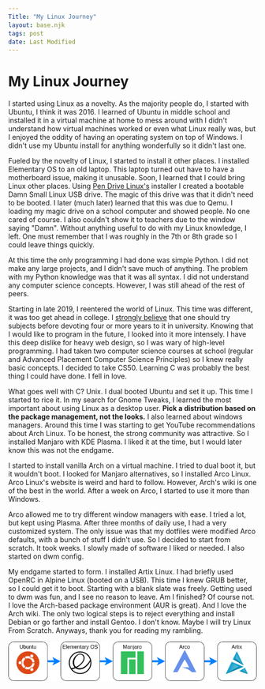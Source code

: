 ```yaml
---
Title: "My Linux Journey"
layout: base.njk
tags: post
date: Last Modified
---
```


# My Linux Journey

I started using Linux as a novelty. 
As the majority people do, I started with Ubuntu, I think it was 2016. 
I learned of Ubuntu in middle school and installed it in a virtual machine at home to mess around with
I didn't understand how virtual machines worked or even what Linux really was, but I enjoyed the oddity of having an operating system on top of Windows. 
I didn't use my Ubuntu install for anything wonderfully so it didn't last one.

Fueled by the novelty of Linux, I started to install it other places.
I installed Elementary OS to an old laptop.
This laptop turned out have to have a motherboard issue, making it unusable.
Soon, I learned that I could bring Linux other places.
Using [Pen Drive Linux's](https://www.pendrivelinux.com/universal-usb-installer-easy-as-1-2-3/) installer I created a bootable Damn Small Linux USB drive.
The magic of this drive was that it didn't need to be booted.
I later (much later) learned that this was due to Qemu.
I loading my  magic drive on a school computer and showed people. No one cared of course. I also couldn't show it to teachers due to the window saying "Damn". 
Without anything useful to do with my Linux knowledge, I left. 
One must remember that I was roughly  in the 7th or 8th grade so I could leave things quickly. 

At this time the only programming I had done was simple Python. 
I did not make any large projects, and I didn't save much of anything.
The problem with my Python knowledge was that it was all syntax. 
I did not understand any computer science concepts. 
However, I was still ahead of the rest of peers.

Starting in late 2019, I reentered the world of Linux. 
This time was different, it was too get ahead in college.
I [strongly believe](articles/findAPath) that one should try subjects before devoting four or more years to it in university.
Knowing that I would like to program in the future, I looked into it more intensely. 
I have this deep dislike for heavy web design, so I was wary of high-level programming.
I had taken two computer science courses at school (regular and Advanced Placement Computer Science Principles) so I knew really basic concepts.
I decided to take CS50.
Learning C was probably the best thing I could have done.
I fell in love.

What goes well with C? 
Unix.
I dual booted Ubuntu and set it up.
This time I started to rice it.
In my search for Gnome Tweaks, I learned the most important about using Linux as a desktop user. 
**Pick a distribution based on the package management, not the looks.**
I also learned about windows managers.
Around this time I was starting to get YouTube recommendations about Arch Linux.
To be honest, the strong community was attractive.
So I installed Manjaro with KDE Plasma.
I liked it at the time, but I would later know this was not the endgame.

I started to install vanilla Arch on a virtual machine. I tried to dual boot it, but it wouldn't boot.
I looked for Manjaro alternatives, so I installed Arco Linux.
Arco Linux's website is weird and hard to follow.
However, Arch's wiki is one of the best in the world.
After a week on Arco, I started to use it more than Windows.

Arco allowed me to try different window managers with ease.
I tried a lot, but kept using Plasma. 
After three months of daily use, I had a very customized system.
The only issue was that my dotfiles were modified Arco defaults, with a bunch of stuff I didn't use.
So I decided to start from scratch.
It took weeks.
I slowly made of software I liked or needed.
I also started on dwm config.

My endgame started to form. I installed Artix Linux. 
I had briefly used OpenRC in Alpine Linux (booted on a USB).
This time I knew GRUB better, so I could get it to boot.
Starting with a blank slate was freely.
Getting used to dwm was fun, and I see no reason to leave.
Am I finished?
Of course not.
I love the Arch-based package environment (AUR is great).
And I love the Arch wiki.
The only two logical steps is to reject everything and install Debian or go farther and install Gentoo.
I don't know. 
Maybe I will try Linux From Scratch. Anyways, thank you for reading my rambling.

![Diagram](/images/linuxJourneyDiagram.png)
